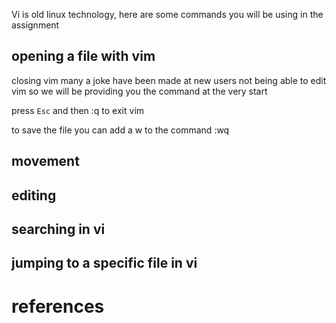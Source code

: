 
Vi is old linux technology, 
here are some commands you will be using in the assignment 

## opening a file with vim

closing vim
many a joke have been made at new users not being able to edit vim so we will be providing you the command at the very start

press `Esc` and then :q to exit vim

to save the file you can add a w to the command 
:wq

## movement 

## editing

## searching in vi

## jumping to a specific file in vi


# references
